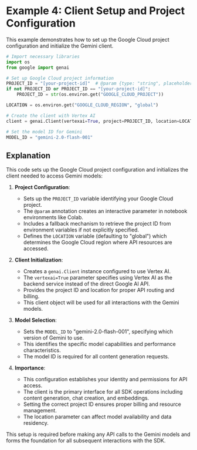 # Example 4: Client Setup and Project Configuration

This example demonstrates how to set up the Google Cloud project configuration and initialize the Gemini client.

```python
# Import necessary libraries
import os
from google import genai

# Set up Google Cloud project information
PROJECT_ID = "[your-project-id]"  # @param {type: "string", placeholder: "[your-project-id]", isTemplate: true}
if not PROJECT_ID or PROJECT_ID == "[your-project-id]":
    PROJECT_ID = str(os.environ.get("GOOGLE_CLOUD_PROJECT"))

LOCATION = os.environ.get("GOOGLE_CLOUD_REGION", "global")

# Create the client with Vertex AI
client = genai.Client(vertexai=True, project=PROJECT_ID, location=LOCATION)

# Set the model ID for Gemini
MODEL_ID = "gemini-2.0-flash-001"
```

## Explanation

This code sets up the Google Cloud project configuration and initializes the client needed to access Gemini models:

1. **Project Configuration**:

   - Sets up the `PROJECT_ID` variable identifying your Google Cloud project.
   - The `@param` annotation creates an interactive parameter in notebook environments like Colab.
   - Includes a fallback mechanism to retrieve the project ID from environment variables if not explicitly specified.
   - Defines the `LOCATION` variable (defaulting to "global") which determines the Google Cloud region where API resources are accessed.

2. **Client Initialization**:

   - Creates a `genai.Client` instance configured to use Vertex AI.
   - The `vertexai=True` parameter specifies using Vertex AI as the backend service instead of the direct Google AI API.
   - Provides the project ID and location for proper API routing and billing.
   - This client object will be used for all interactions with the Gemini models.

3. **Model Selection**:

   - Sets the `MODEL_ID` to "gemini-2.0-flash-001", specifying which version of Gemini to use.
   - This identifies the specific model capabilities and performance characteristics.
   - The model ID is required for all content generation requests.

4. **Importance**:
   - This configuration establishes your identity and permissions for API access.
   - The client is the primary interface for all SDK operations including content generation, chat creation, and embeddings.
   - Setting the correct project ID ensures proper billing and resource management.
   - The location parameter can affect model availability and data residency.

This setup is required before making any API calls to the Gemini models and forms the foundation for all subsequent interactions with the SDK.
